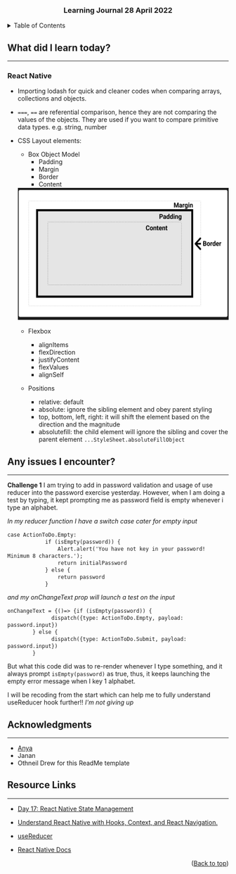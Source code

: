 <div id="top"></div>

<br />

<h3 align="center">Learning Journal 28 April 2022</h3>

<!-- TABLE OF CONTENTS -->
<details>
  <summary>Table of Contents</summary>
  <ul>
    <li><a href="#what-did-i-learn-today">What did I learn today?</a></li>
    <li><a href="#any-issues-i-encounter">Any issues I encounter?</a></li>
    <li><a href="#acknowledgments">Acknowledgments</a></li>
    <li><a href="#resource-links">Resource Links</a></li>
  </ul>
</details>

<!-- ABOUT THE PROJECT -->
## What did I learn today? ##
----
<!-- Type what you learnt here -->
### React Native ###

- Importing lodash for quick and cleaner codes when comparing arrays, collections and objects.

- `===`, `==` are referential comparison, hence they are not comparing the values of the objects. They are used if you want to compare primitive data types. e.g. string, number

- CSS Layout elements:
  - Box Object Model
    - Padding
    - Margin
    - Border
    - Content

  <img src = './img/boxObjectModel.png' height = '300' />

  - Flexbox
    - alignItems
    - flexDirection
    - justifyContent
    - flexValues
    - alignSelf

  - Positions
    - relative: default
    - absolute: ignore the sibling element and obey parent styling
    - top, bottom, left, right: it will shift the element based on the direction and the magnitude
    - absolutefill: the child element will ignore the sibling and cover the parent element `...StyleSheet.absoluteFillObject`

## Any issues I encounter? ##
----
<!-- Type Your Issues Faced today Here -->
**Challenge 1**
I am trying to add in password validation and usage of use reducer into the password exercise yesterday.
However, when I am doing a test by typing, it kept prompting me as password field is empty whenever i type an alphabet.

*In my reducer function I have a switch case cater for empty input*

```
case ActionToDo.Empty:
            if (isEmpty(password)) {
                Alert.alert('You have not key in your password! Minimum 8 characters.');
                return initialPassword
            } else {
                return password
            }
```

*and my onChangeText prop will launch a test on the input*

```
onChangeText = {()=> {if (isEmpty(password)) {
              dispatch({type: ActionToDo.Empty, payload: password.input})
        } else {
              dispatch({type: ActionToDo.Submit, payload: password.input})
        }
```

But what this code did was to re-render whenever I type something, and it always prompt `isEmpty(password)` as true, thus, it keeps launching the empty error message when I key 1 alphabet.

I will be recoding from the start which can help me to fully understand useReducer hook further!! *I'm not giving up*

<!-- ACKNOWLEDGMENTS -->
## Acknowledgments ##
----
* [Anya](https://github.com/huanganya/react-native-starter)
* Janan
* Othneil Drew for this ReadMe template

<!-- Resource Links -->
## Resource Links ##
----
* [Day 17: React Native State Management](https://docs.google.com/document/d/1oqOjm59OuK4851gzJ2tOMHdC5G2OcKV067PUKadJjho/edit)

* [Understand React Native with Hooks, Context, and React Navigation.](https://nlbsg.udemy.com/course/the-complete-react-native-and-redux-course/learn/lecture/15706480#overview)

* [useReducer](https://www.youtube.com/watch?v=o-nCM1857AQ)

* [React Native Docs](https://reactnative.dev/docs/textinput#securetextentry)

<p align="right">(<a href="#top">Back to top</a>)</p>

